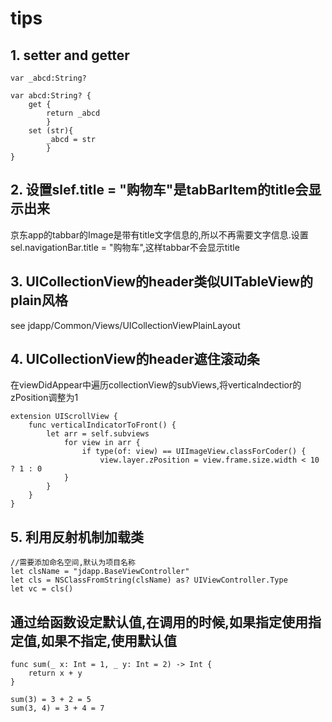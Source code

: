 #  tips
## 1. setter and getter

```
var _abcd:String?

var abcd:String? {
    get {
        return _abcd
        }
    set (str){
        _abcd = str
        }
}
```
## 2. 设置slef.title = "购物车"是tabBarItem的title会显示出来
京东app的tabbar的Image是带有title文字信息的,所以不再需要文字信息.设置sel.navigationBar.title = "购物车",这样tabbar不会显示title

## 3. UICollectionView的header类似UITableView的plain风格
see jdapp/Common/Views/UICollectionViewPlainLayout

## 4. UICollectionView的header遮住滚动条
在viewDidAppear中遍历collectionView的subViews,将verticalndectior的zPosition调整为1

```
extension UIScrollView {
    func verticalIndicatorToFront() {
        let arr = self.subviews
            for view in arr {
                if type(of: view) == UIImageView.classForCoder() {
                    view.layer.zPosition = view.frame.size.width < 10 ? 1 : 0
            }
        }
    }
}
```
## 5. 利用反射机制加载类
```
//需要添加命名空间,默认为项目名称
let clsName = "jdapp.BaseViewController"
let cls = NSClassFromString(clsName) as? UIViewController.Type
let vc = cls()
```

## 通过给函数设定默认值,在调用的时候,如果指定使用指定值,如果不指定,使用默认值
```
func sum(_ x: Int = 1, _ y: Int = 2) -> Int {
    return x + y
}

sum(3) = 3 + 2 = 5
sum(3, 4) = 3 + 4 = 7
```

